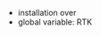 - installation over <script src="https://unpkg.com/@reduxjs/toolkit@1.8.4/dist/redux-toolkit.umd.js"></script>
- global variable: RTK
